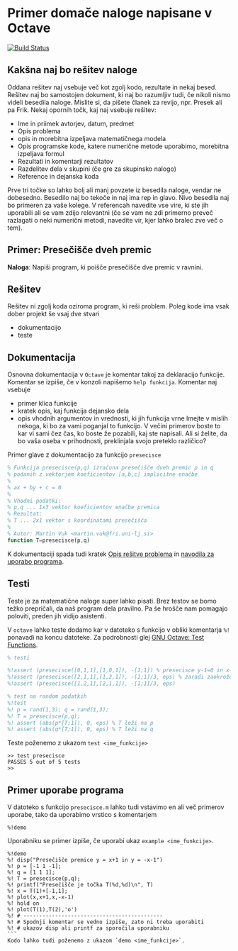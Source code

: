 # Primer domače naloge napisane v Octave

[![Build Status](https://travis-ci.org/mrcinv/primer-octave.svg?branch=master)](https://travis-ci.org/mrcinv/primer-octave)

## Kakšna naj bo rešitev naloge

Oddana rešitev naj vsebuje več kot zgolj kodo, rezultate in nekaj besed. Rešitev naj bo samostojen dokument, ki naj bo razumljiv tudi, če nikoli nismo videli besedila naloge. Mislite si, da pišete članek za revijo, npr. Presek ali pa Frik.
Nekaj opornih točk, kaj naj vsebuje rešitev:

* Ime in priimek avtorjev, datum, predmet
* Opis problema
* opis in morebitna izpeljava matematičnega modela
* Opis programske kode, katere numerične metode uporabimo, morebitna izpeljava formul
* Rezultati in komentarji rezultatov
* Razdelitev dela v skupini (če gre za skupinsko nalogo)
*  Reference in dejanska koda

Prve tri točke so lahko bolj ali manj povzete iz besedila naloge, vendar ne dobesedno. Besedilo naj bo tekoče in naj ima rep in glavo. Nivo besedila naj bo primeren za vaše kolege. V referencah navedite vse vire, ki ste jih uporabili ali se vam zdijo relevantni (če se vam ne zdi primerno preveč razlagati o neki numerični metodi, navedite vir, kjer lahko bralec zve več o tem).

## Primer: Presečišče dveh premic

**Naloga**: Napiši program, ki poišče presečišče dve premic v ravnini.

## Rešitev

Rešitev ni zgolj koda oziroma program, ki reši problem. Poleg kode ima vsak dober projekt še vsaj dve stvari
 * dokumentacijo
 * teste

## Dokumentacija

Osnovna dokumentacija v `Octave` je komentar takoj za deklaracijo funkcije. Komentar se izpiše, če v konzoli napišemo
`help funkcija`. Komentar naj vsebuje 
* primer klica funkcije
* kratek opis, kaj funkcija dejansko dela
* opis vhodnih argumentov in vrednosti, ki jih funkcija vrne
Imejte v mislih nekoga, ki bo za vami poganjal to funkcijo. V večini primerov boste to kar vi sami čez čas, ko boste že pozabili, kaj ste napisali. Ali si želite, da bo vaša oseba v prihodnosti, preklinjala svojo preteklo različico?

Primer glave z dokumentacijo za funkcijo `presecisce`

```` octave
% Funkcija presecisce(p,q) izračuna presečišče dveh premic p in q
% podanih z vektorjem koeficientov [a,b,c] implicitne enačbe
% 
% ax + by + c = 0
% 
% Vhodni podatki:
% p,q ... 1x3 vektor koeficientov enačbe premica
% Rezultat:
% T ... 2x1 vektor s koordinatami presečišča
%
% Autor: Martin Vuk <martin.vuk@fri.uni-lj.si>
function T=presecisce(p,q)
````

K dokumentaciji spada tudi kratek [Opis rešitve problema](Resitev.pdf) in [navodila za uporabo programa](#primer-uporabe-programa).

## Testi
Teste je za matematične naloge super lahko pisati. Brez testov se bomo težko prepričali, da naš program dela pravilno. Pa še hrošče nam pomagajo poloviti, preden jih vidijo asistenti.

V `octave` lahko teste dodamo kar v datoteko s funkcijo v obliki komentarja `%!` ponavadi na koncu datoteke. Za podrobnosti glej [GNU Octave: Test Functions](https://www.gnu.org/software/octave/doc/interpreter/Test-Functions.html).

```` octave
% testi

%!assert (presecisce([0,1,1],[1,0,1]), -[1;1]) % presecisce y-1=0 in x-1=0 je točka T(1,1)
%!assert (presecisce([2,1,1],[1,2,1]), -[1;1]/3, eps) % zaradi zaokroževanja, števila tipa float niso nikoli povsem enaka
%!assert (presecisce([1,2,1],[2,1,1]), -[1;1]/3, eps)

% test na random podatkih
%!test
%! p = rand(1,3); q = rand(1,3);
%! T = presecisce(p,q);
%! assert (abs(p*[T;1]), 0, eps) % T leži na p 
%! assert (abs(q*[T;1]), 0, eps) % T leži na q
````

Teste poženemo z ukazom `test <ime_funkcije>`

````
>> test presecisce
PASSES 5 out of 5 tests
>>
````
## Primer uporabe programa

V datoteko s funkcijo `presecisce.m` lahko tudi vstavimo en ali več primerov uporabe, tako da uporabimo vrstico s komentarjem
````
%!demo
````
Uporabniku se primer izpiše, če uporabi ukaz `example <ime_funkcije>`. 
````
%!demo
%! disp("Presečišče premice y = x+1 in y = -x-1")
%! p = [-1 1 -1];
%! q = [1 1 1];
%! T = presecisce(p,q);
%! printf("Presečišče je točka T(%d,%d)\n", T)
%! x = T(1)+[-1,1];
%! plot(x,x+1,x,-x-1)
%! hold on
%! plot(T(1),T(2),'o')
%! # --------------------------------------------
%! # Spodnji komentar se vedno izpiše, zato ni treba uporabiti
%! # ukazov disp ali printf za sporočila uporabniku
```
Kodo lahko tudi poženemo z ukazom `demo <ime_funkcije>`.
